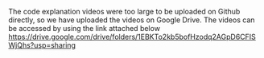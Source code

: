 The code explanation videos were too large to be uploaded on Github directly, so we have uploaded the videos on Google Drive. 
The videos can be accessed by using the link attached below
https://drive.google.com/drive/folders/1EBKTo2kb5bofHzodq2AGpD6CFISWjQhs?usp=sharing
